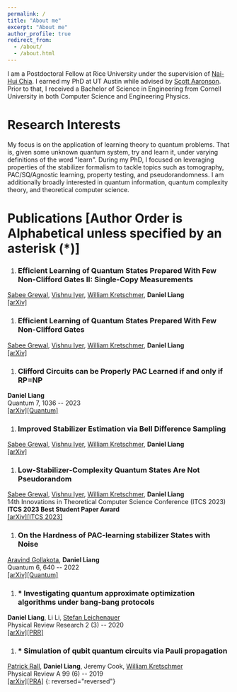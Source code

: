 ```yaml
---
permalink: /
title: "About me"
excerpt: "About me"
author_profile: true
redirect_from: 
  - /about/
  - /about.html
---
```


I am a Postdoctoral Fellow at Rice University under the supervision of [Nai-Hui Chia](https://sites.google.com/view/naihuichia). I earned my PhD at UT Austin while advised by [Scott Aaronson](https://www.scottaaronson.com/). Prior to that, I received a Bachelor of Science in Engineering from Cornell University in both Computer Science and Engineering Physics.

Research Interests
======
My focus is on the application of learning theory to quantum problems. That is, given some unknown quantum system, try and learn it, under varying definitions of the word "learn". During my PhD, I focused on leveraging properties of the stabilizer formalism to tackle topics such as tomography, PAC/SQ/Agnostic learning, property testing, and pseudorandomness. I am additionally broadly interested in quantum information, quantum complexity theory, and theoretical computer science.

Publications \[Author Order is Alphabetical unless specified by an asterisk (*)\]
======
1. ### Efficient Learning of Quantum States Prepared With Few Non-Clifford Gates II: Single-Copy Measurements
[Sabee Grewal](https://sabeegrewal.com/), [Vishnu Iyer](https://vishnuiyer.org/), [William Kretschmer](https://www.cs.utexas.edu/~kretsch/), **Daniel Liang**<br />[[arXiv]](https://arxiv.org/abs/2308.07175)
1. ### Efficient Learning of Quantum States Prepared With Few Non-Clifford Gates
[Sabee Grewal](https://sabeegrewal.com/), [Vishnu Iyer](https://vishnuiyer.org/), [William Kretschmer](https://www.cs.utexas.edu/~kretsch/), **Daniel Liang**<br />[[arXiv]](https://arxiv.org/abs/2305.13409)
1. ### Clifford Circuits can be Properly PAC Learned if and only if RP=NP
**Daniel Liang**<br />Quantum 7, 1036 -- 2023<br />[[arXiv]](https://arxiv.org/abs/2204.06638)[[Quantum]](https://doi.org/10.22331/q-2023-06-07-1036)
1. ### Improved Stabilizer Estimation via Bell Difference Sampling
[Sabee Grewal](https://sabeegrewal.com/), [Vishnu Iyer](https://vishnuiyer.org/), [William Kretschmer](https://www.cs.utexas.edu/~kretsch/), **Daniel Liang**<br />[[arXiv]](https://arxiv.org/abs/2304.13915)
1. ### Low-Stabilizer-Complexity Quantum States Are Not Pseudorandom
[Sabee Grewal](https://sabeegrewal.com/), [Vishnu Iyer](https://vishnuiyer.org/), [William Kretschmer](https://www.cs.utexas.edu/~kretsch/), **Daniel Liang**<br />14th Innovations in Theoretical Computer Science Conference (ITCS 2023)<br />**ITCS 2023 Best Student Paper Award**<br />[[arXiv]](https://arxiv.org/abs/2209.14530)[[ITCS 2023]](https://doi.org/10.4230/LIPIcs.ITCS.2023.64)
1. ### On the Hardness of PAC-learning stabilizer States with Noise
[Aravind Gollakota](https://www.cs.utexas.edu/~aravindg/), **Daniel Liang**<br />Quantum 6, 640 -- 2022<br />[[arXiv]](https://arxiv.org/abs/2102.05174)[[Quantum]](https://doi.org/10.22331%2Fq-2022-02-02-640)
1. ### * Investigating quantum approximate optimization algorithms under bang-bang protocols
**Daniel Liang**, Li Li, [Stefan Leichenauer](https://scholar.google.com/citations?user=U_zDsW0AAAAJ&hl=en)<br />Physical Review Research 2 (3) -- 2020<br />[[arXiv]](https://arxiv.org/abs/2005.13103)[[PRR]](https://doi.org/10.1103%2Fphysrevresearch.2.033402)
1. ### * Simulation of qubit quantum circuits via Pauli propagation
[Patrick Rall](https://patrickrall.com/), **Daniel Liang**, Jeremy Cook, [William Kretschmer](https://www.cs.utexas.edu/~kretsch/)<br />Physical Review A 99 (6) -- 2019<br />[[arXiv]](https://arxiv.org/abs/1901.09070)[[PRA]](https://doi.org/10.1103%2Fphysreva.99.062337)
{: reversed="reversed"}
